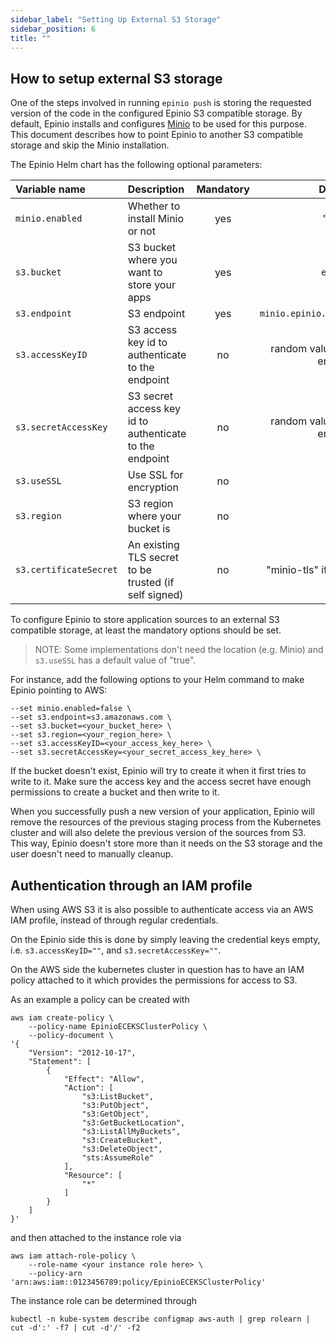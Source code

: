 ```yaml
---
sidebar_label: "Setting Up External S3 Storage"
sidebar_position: 6
title: ""
---
```


## How to setup external S3 storage

One of the steps involved in running `epinio push` is storing the requested version of the code
in the configured Epinio S3 compatible storage. By default, Epinio installs and configures [Minio](https://github.com/minio/minio)
to be used for this purpose. This document describes how to point Epinio to another S3 compatible storage and skip the Minio installation.

The Epinio Helm chart has the following optional parameters:

|  Variable name | Description | Mandatory |Default |
|:---|:---|:---:|:---:|
| `minio.enabled`  | Whether to install Minio or not | yes | "true" |
| `s3.bucket`  | S3 bucket where you want to store your apps | yes | `epinio` |
| `s3.endpoint`  | S3 endpoint | yes | `minio.epinio.svc.cluster.local` |
| `s3.accessKeyID`  | S3 access key id to authenticate to the endpoint | no | random value when Minio is enabled |
| `s3.secretAccessKey`  | S3 secret access key id to authenticate to the endpoint| no | random value when Minio is enabled |
| `s3.useSSL`  | Use SSL for encryption | no | `true` |
| `s3.region`  | S3 region where your bucket is | no | "" |
| `s3.certificateSecret`  | An existing TLS secret to be trusted (if self signed) | no | "minio-tls" if Minio is enabled |

To configure Epinio to store application sources to an external S3 compatible storage, at least the mandatory options should be set.
> NOTE: Some implementations don't need the location (e.g. Minio) and `s3.useSSL` has a default value of "true".

For instance, add the following options to your Helm command to make Epinio pointing to AWS:

```
--set minio.enabled=false \
--set s3.endpoint=s3.amazonaws.com \
--set s3.bucket=<your_bucket_here> \
--set s3.region=<your_region_here> \
--set s3.accessKeyID=<your_access_key_here> \
--set s3.secretAccessKey=<your_secret_access_key_here> \
```

If the bucket doesn't exist, Epinio will try to create it when it first tries
to write to it. Make sure the access key and the access secret have enough permissions
to create a bucket and then write to it.

When you successfully push a new version of your application, Epinio will remove the resources of the previous staging process from the Kubernetes cluster and
will also delete the previous version of the sources from S3. This way, Epinio doesn't store more than it needs on the S3 storage and the user doesn't need to manually cleanup.

## Authentication through an IAM profile

When using AWS S3 it is also possible to authenticate access via an AWS IAM profile, instead of through regular credentials.

On the Epinio side this is done by simply leaving the credential keys empty, i.e. `s3.accessKeyID=""`, and `s3.secretAccessKey=""`.

On the AWS side the kubernetes cluster in question has to have an IAM policy attached to it which provides the permissions for access to S3.

As an example a policy can be created with

```
aws iam create-policy \
    --policy-name EpinioECEKSClusterPolicy \
    --policy-document \
'{
    "Version": "2012-10-17",
    "Statement": [
        {
            "Effect": "Allow",
            "Action": [
                "s3:ListBucket",
                "s3:PutObject",
                "s3:GetObject",
                "s3:GetBucketLocation",
                "s3:ListAllMyBuckets",
                "s3:CreateBucket",
                "s3:DeleteObject",
                "sts:AssumeRole"
            ],
            "Resource": [
                "*"
            ]
        }
    ]
}'
```

and then attached to the instance role via

```
aws iam attach-role-policy \
    --role-name <your instance role here> \
    --policy-arn 'arn:aws:iam::0123456789:policy/EpinioECEKSClusterPolicy'
```

The instance role can be determined through

```
kubectl -n kube-system describe configmap aws-auth | grep rolearn | cut -d':' -f7 | cut -d'/' -f2
```
